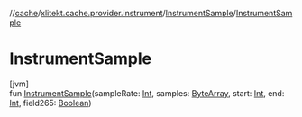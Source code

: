 //[cache](../../../index.md)/[xlitekt.cache.provider.instrument](../index.md)/[InstrumentSample](index.md)/[InstrumentSample](-instrument-sample.md)

# InstrumentSample

[jvm]\
fun [InstrumentSample](-instrument-sample.md)(sampleRate: [Int](https://kotlinlang.org/api/latest/jvm/stdlib/kotlin/-int/index.html), samples: [ByteArray](https://kotlinlang.org/api/latest/jvm/stdlib/kotlin/-byte-array/index.html), start: [Int](https://kotlinlang.org/api/latest/jvm/stdlib/kotlin/-int/index.html), end: [Int](https://kotlinlang.org/api/latest/jvm/stdlib/kotlin/-int/index.html), field265: [Boolean](https://kotlinlang.org/api/latest/jvm/stdlib/kotlin/-boolean/index.html))
